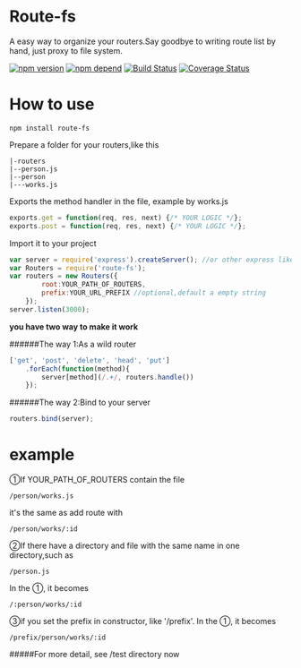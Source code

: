 Route-fs
========

A easy way to organize your routers.Say goodbye to writing route list by hand, just proxy to file system.

[![npm version](https://badge.fury.io/js/route-fs.svg)](http://badge.fury.io/js/route-fs)
[![npm depend](https://david-dm.org/karboom/route-fs.svg)](https://david-dm.org/karboom/route-fs.svg)
[![Build Status](https://travis-ci.org/karboom/route-fs.svg?branch=master)](https://travis-ci.org/karboom/route-fs)
[![Coverage Status](https://coveralls.io/repos/karboom/route-fs/badge.svg?branch=master)](https://coveralls.io/r/karboom/route-fs?branch=master)


How to use
==========

```text
npm install route-fs
```

Prepare a folder for your routers,like this
```text
|-routers
|--person.js
|--person
|---works.js
```

Exports the method handler in the file, example by works.js
```javascript
exports.get = function(req, res, next) {/* YOUR LOGIC */};
exports.post = function(req, res, next) {/* YOUR LOGIC */};
```


Import it to your project
```javascript
var server = require('express').createServer(); //or other express like server
var Routers = require('route-fs');
var routers = new Routers({
		root:YOUR_PATH_OF_ROUTERS,
    	prefix:YOUR_URL_PREFIX //optional,default a empty string
    });
server.listen(3000);
```

**you have two way to make it work**

######The way 1:As a wild router
```javascript
['get', 'post', 'delete', 'head', 'put']
	.forEach(function(method){
    	server[method](/.+/, routers.handle())
    });
```

######The way 2:Bind to your server
```javascript
routers.bind(server);
```

example
=======
①If YOUR_PATH_OF_ROUTERS contain the file

``/person/works.js``

it's the same as add route with

``/person/works/:id``

②If there have a directory and file with the same name in one directory,such as

``/person.js``

In the ①, it becomes

``/:person/works/:id``

③if you set the prefix in constructor, like '/prefix'. In the ①, it becomes

``/prefix/person/works/:id``

#####For more detail, see /test directory now

